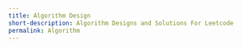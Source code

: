 ```yaml
---
title: Algorithm Design
short-description: Algorithm Designs and Solutions For Leetcode
permalink: Algorithm
---
```

